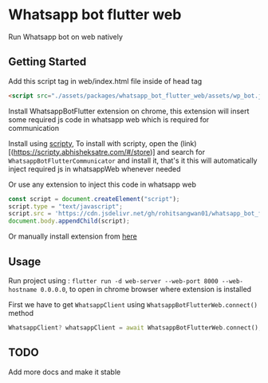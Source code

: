 # Whatsapp bot flutter web

Run Whatsapp bot on web natively

## Getting Started

Add this script tag in web/index.html file inside of head tag

```html
<script src="./assets/packages/whatsapp_bot_flutter_web/assets/wp_bot.js" defer></script>
```

Install WhatsappBotFlutter extension on chrome, this extension will insert some required js code in whatsapp web which is required for communication

Install using [scripty](https://scripty.abhisheksatre.com/#/store), 
To install with scripty, open the (link)[(https://scripty.abhisheksatre.com/#/store)] and search for `WhatsappBotFlutterCommunicator` and install it, that's it
this will automatically inject required js in whatsappWeb whenever needed

Or use any extension to inject this code in whatsapp web

```js
const script = document.createElement("script");
script.type = "text/javascript";
script.src = 'https://cdn.jsdelivr.net/gh/rohitsangwan01/whatsapp_bot_flutter_chrome_extension@latest/content.js';
document.body.appendChild(script);
```

Or manually install extension from [here](https://github.com/rohitsangwan01/whatsapp_bot_flutter_chrome_extension)

## Usage

Run project using : `flutter run -d web-server --web-port 8000 --web-hostname 0.0.0.0`, to open in chrome browser where extension is installed

First we have to get `WhatsappClient` using `WhatsappBotFlutterWeb.connect()` method 

```dart
WhatsappClient? whatsappClient = await WhatsappBotFlutterWeb.connect();
```

## TODO

Add more docs and make it stable